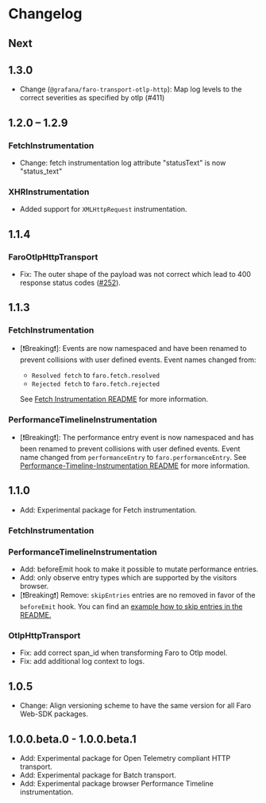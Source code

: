 # Changelog

## Next

## 1.3.0

- Change (`@grafana/faro-transport-otlp-http`): Map log levels to the correct severities as
  specified by otlp (#411)

## 1.2.0 – 1.2.9

### FetchInstrumentation

- Change: fetch instrumentation log attribute "statusText" is now "status_text"

### XHRInstrumentation

- Added support for `XMLHttpRequest` instrumentation.

## 1.1.4

### FaroOtlpHttpTransport

- Fix: The outer shape of the payload was not correct which lead to 400 response status codes ([#252](https://github.com/grafana/faro-web-sdk/issues/252)).

## 1.1.3

### FetchInstrumentation

- [❗️Breaking❗️]: Events are now namespaced and have been renamed to prevent collisions with user
  defined events. Event names changed from:

  - `Resolved fetch` to `faro.fetch.resolved`
  - `Rejected fetch` to `faro.fetch.rejected`

  See [Fetch Instrumentation README](https://github.com/grafana/faro-web-sdk/blob/e998555bd7177b7edbebf98f804372b04b6c30e6/experimental/instrumentation-fetch/README.md#L8)
  for more information.

### PerformanceTimelineInstrumentation

- [❗️Breaking❗️]: The performance entry event is now namespaced and has been renamed to prevent
  collisions with user defined events. Event name changed from `performanceEntry` to
  `faro.performanceEntry`.
  See [Performance-Timeline-Instrumentation README](https://github.com/grafana/faro-web-sdk/blob/8928dc3d4835373cb3566520cd783dce1ef3b7cf/experimental/instrumentation-performance-timeline/README.md#L32-L33)
  for more information.

## 1.1.0

- Add: Experimental package for Fetch instrumentation.

### FetchInstrumentation

### PerformanceTimelineInstrumentation

- Add: beforeEmit hook to make it possible to mutate performance entries.
- Add: only observe entry types which are supported by the visitors browser.
- [❗️Breaking❗️] Remove: `skipEntries` entries are no removed in favor of the `beforeEmit` hook. You can find an
  [example how to skip entries in the README.](https://github.com/grafana/faro-web-sdk/blob/a83d2e56b7289ea81a1d0f87c03f73d04bd44e38/experimental/instrumentation-performance-timeline/README.md#example-skip-backforward-navigation-and-page-reloads-to-remove-non-human-visible-navigation)

### OtlpHttpTransport

- Fix: add correct span_id when transforming Faro to Otlp model.
- Fix: add additional log context to logs.

## 1.0.5

- Change: Align versioning scheme to have the same version for all Faro Web-SDK packages.

## 1.0.0.beta.0 - 1.0.0.beta.1

- Add: Experimental package for Open Telemetry compliant HTTP transport.
- Add: Experimental package for Batch transport.
- Add: Experimental package browser Performance Timeline instrumentation.
